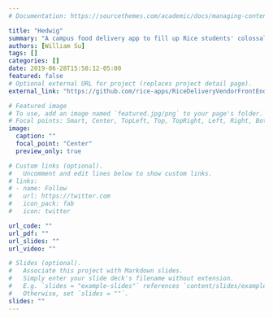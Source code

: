 ```yaml
---
# Documentation: https://sourcethemes.com/academic/docs/managing-content/

title: "Hedwig"
summary: "A campus food delivery app to fill up Rice students' colossal appetite."
authors: [William Su]
tags: []
categories: []
date: 2019-06-28T15:58:12-05:00
featured: false
# Optional external URL for project (replaces project detail page).
external_link: "https://github.com/rice-apps/RiceDeliveryVendorFrontEnd"

# Featured image
# To use, add an image named `featured.jpg/png` to your page's folder.
# Focal points: Smart, Center, TopLeft, Top, TopRight, Left, Right, BottomLeft, Bottom, BottomRight.
image: 
  caption: ""
  focal_point: "Center"
  preview_only: true

# Custom links (optional).
#   Uncomment and edit lines below to show custom links.
# links:
# - name: Follow
#   url: https://twitter.com
#   icon_pack: fab
#   icon: twitter

url_code: ""
url_pdf: ""
url_slides: ""
url_video: ""

# Slides (optional).
#   Associate this project with Markdown slides.
#   Simply enter your slide deck's filename without extension.
#   E.g. `slides = "example-slides"` references `content/slides/example-slides.md`.
#   Otherwise, set `slides = ""`.
slides: ""
---
```

